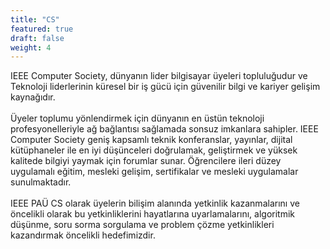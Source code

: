 ```yaml
---
title: "CS"
featured: true
draft: false
weight: 4
---
```


IEEE Computer Society, dünyanın lider bilgisayar üyeleri topluluğudur ve Teknoloji liderlerinin küresel bir iş gücü için güvenilir bilgi ve kariyer gelişim kaynağıdır. <br><br> Üyeler toplumu yönlendirmek için dünyanın en üstün teknoloji profesyonelleriyle ağ bağlantısı sağlamada sonsuz imkanlara sahipler.
IEEE Computer Society geniş kapsamlı teknik konferanslar, yayınlar, dijital kütüphaneler ile en iyi düşünceleri doğrulamak, geliştirmek ve yüksek kalitede bilgiyi yaymak için forumlar sunar. Öğrencilere ileri düzey uygulamalı eğitim, mesleki gelişim, sertifikalar ve mesleki uygulamalar sunulmaktadır.<br><br>
IEEE PAÜ CS olarak üyelerin bilişim alanında yetkinlik kazanmalarını ve öncelikli olarak bu yetkinliklerini hayatlarına uyarlamalarını, algoritmik düşünme, soru sorma sorgulama ve problem çözme yetkinlikleri kazandırmak öncelikli hedefimizdir.
